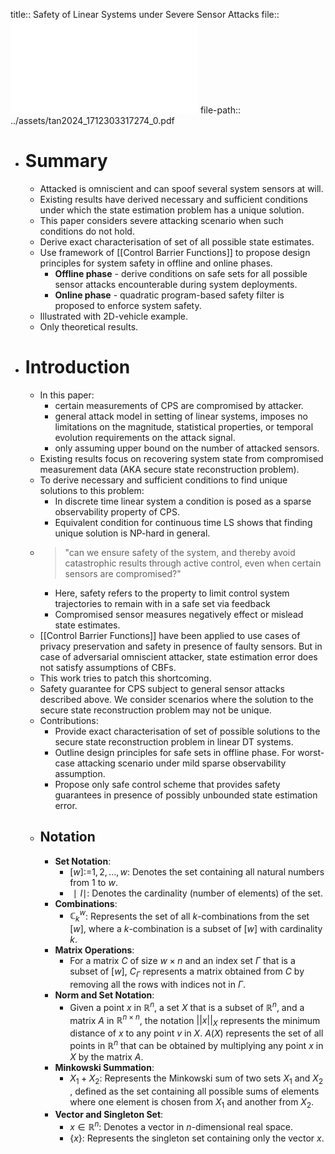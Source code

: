 title:: Safety of Linear Systems under Severe Sensor Attacks
file:: ![Safety of Linear Systems under Severe Sensor Attacks](../assets/tan2024_1712303317274_0.pdf)
file-path:: ../assets/tan2024_1712303317274_0.pdf

- # Summary
	- Attacked is omniscient and can spoof several system sensors at will.
	- Existing results have derived necessary and sufficient conditions under which the state estimation problem has a unique solution.
	- This paper considers severe attacking scenario when such conditions do not hold.
	- Derive exact characterisation of set of all possible state estimates.
	- Use framework of [[Control Barrier Functions]] to propose design principles for system safety in offline and online phases.
		- **Offline phase** - derive conditions on safe sets for all possible sensor attacks encounterable during system deployments.
		- **Online phase** - quadratic program-based safety filter is proposed to enforce system safety.
	- Illustrated with 2D-vehicle example.
	- Only theoretical results.
- # Introduction
	- In this paper:
		- certain measurements of CPS are compromised by attacker.
		- general attack model in setting of linear systems, imposes no limitations on the magnitude, statistical properties, or temporal evolution requirements on the attack signal.
		- only assuming upper bound on the number of attacked sensors.
	- Existing results focus on recovering system state from compromised measurement data (AKA secure state reconstruction problem).
	- To derive necessary and sufficient conditions to find unique solutions to this problem:
		- In discrete time linear system a condition is posed as a sparse observability property of CPS.
		- Equivalent condition for continuous time LS shows that finding unique solution is NP-hard in general.
	- > "can we ensure safety of the system, and thereby avoid catastrophic results through active control, even when certain sensors are compromised?"
		- Here, safety refers to the property to limit control system trajectories to remain with in a safe set via feedback
		- Compromised sensor measures negatively effect or mislead state estimates.
	- [[Control Barrier Functions]] have been applied to use cases of privacy preservation and safety in presence of faulty sensors. But in case of adversarial omniscient attacker, state estimation error does not satisfy assumptions of CBFs.
	- This work tries to patch this shortcoming.
	- Safety guarantee for CPS subject to general sensor attacks described above. We consider scenarios where the solution to the secure state reconstruction problem may not be unique.
	- Contributions:
		- Provide exact characterisation of set of possible solutions to the secure state reconstruction problem in linear DT systems.
		- Outline design principles for safe sets in offline phase. For worst-case attacking scenario under mild sparse observability assumption.
		- Propose only safe control scheme that provides safety guarantees in presence of possibly unbounded state estimation error.
	- ## Notation
		- **Set Notation**:
			- $[w]$:=${1,2,...,w}$: Denotes the set containing all natural numbers from 1 to $w$.
			- $∣I∣$: Denotes the cardinality (number of elements) of the set.
		- **Combinations**:
			- $\mathbb{C}_k^w$: Represents the set of all $k$-combinations from the set [$w$], where a $k$-combination is a subset of [$w$] with cardinality $k$.
		- **Matrix Operations**:
			- For a matrix $C$ of size $w \times n$ and an index set $\Gamma$ that is a subset of [$w$], $C_\Gamma$ represents a matrix obtained from $C$ by removing all the rows with indices not in $\Gamma$.
		- **Norm and Set Notation**:
			- Given a point $x$ in $\mathbb{R}^n$, a set $X$ that is a subset of $\mathbb{R}^n$, and a matrix $A$ in $\mathbb{R}^{n\times n}$, the notation $||x||_X$ represents the minimum distance of $x$ to any point $v$ in $X$. $A(X)$ represents the set of all points in $\mathbb{R}^n$ that can be obtained by multiplying any point $x$ in $X$ by the matrix $A$.
		- **Minkowski Summation**:
			- $X_1 + X_2$​: Represents the Minkowski sum of two sets $X_1$ and $X_2$​, defined as the set containing all possible sums of elements where one element is chosen from $X_1$ and another from $X_2$.
		- **Vector and Singleton Set**:
			- $x \in \mathbb{R}^n$: Denotes a vector in $n$-dimensional real space.
			- $\{x\}$: Represents the singleton set containing only the vector $x$.